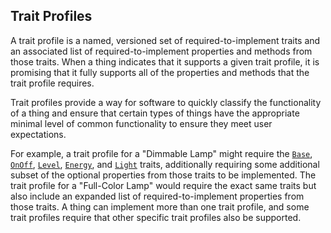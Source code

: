 ## Trait Profiles

A trait profile is a named, versioned set of required-to-implement
traits and an associated list of required-to-implement properties and
methods from those traits. When a thing indicates that it supports a
given trait profile, it is promising that it fully supports all of the
properties and methods that the trait profile requires.

Trait profiles provide a way for software to quickly classify the
functionality of a thing and ensure that certain types of things have
the appropriate minimal level of common functionality to ensure they
meet user expectations.

For example, a trait profile for a "Dimmable Lamp" might require the
[`Base`][], [`OnOff`][], [`Level`][], [`Energy`][], and [`Light`][] traits, additionally
requiring some additional subset of the optional properties from those
traits to be implemented. The trait profile for a "Full-Color Lamp"
would require the exact same traits but also include an expanded list
of required-to-implement properties from those traits. A thing can
implement more than one trait profile, and some trait profiles require
that other specific trait profiles also be supported.

[`Base`]: ../trait-def/core/base.md
[`OnOff`]: ../trait-def/std/on-off.md
[`Level`]: ../trait-def/std/level.md
[`Energy`]: ../trait-def/std/energy.md
[`Light`]: ../trait-def/std/light.md
